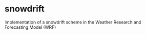 # snowdrift
Implementation of a snowdrift scheme in the Weather Research and Forecasting Model (WRF)
